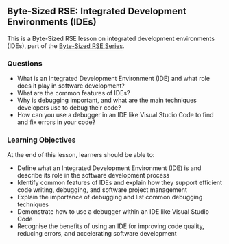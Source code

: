 ## Byte-Sized RSE: Integrated Development Environments (IDEs)

This is a Byte-Sized RSE lesson on integrated development environments (IDEs), part of the [Byte-Sized RSE Series](https://github.com/carpentries-incubator/byte-sized-rse-overview/tree/main).

### Questions

- What is an Integrated Development Environment (IDE) and what role does it play in software development?
- What are the common features of IDEs?
- Why is debugging important, and what are the main techniques developers use to debug their code?
- How can you use a debugger in an IDE like Visual Studio Code to find and fix errors in your code?

### Learning Objectives

At the end of this lesson, learners should be able to:

- Define what an Integrated Development Environment (IDE) is and describe its role in the software development process
- Identify common features of IDEs and explain how they support efficient code writing, debugging, and software project management
- Explain the importance of debugging and list common debugging techniques
- Demonstrate how to use a debugger within an IDE like Visual Studio Code
- Recognise the benefits of using an IDE for improving code quality, reducing errors, and accelerating software development
